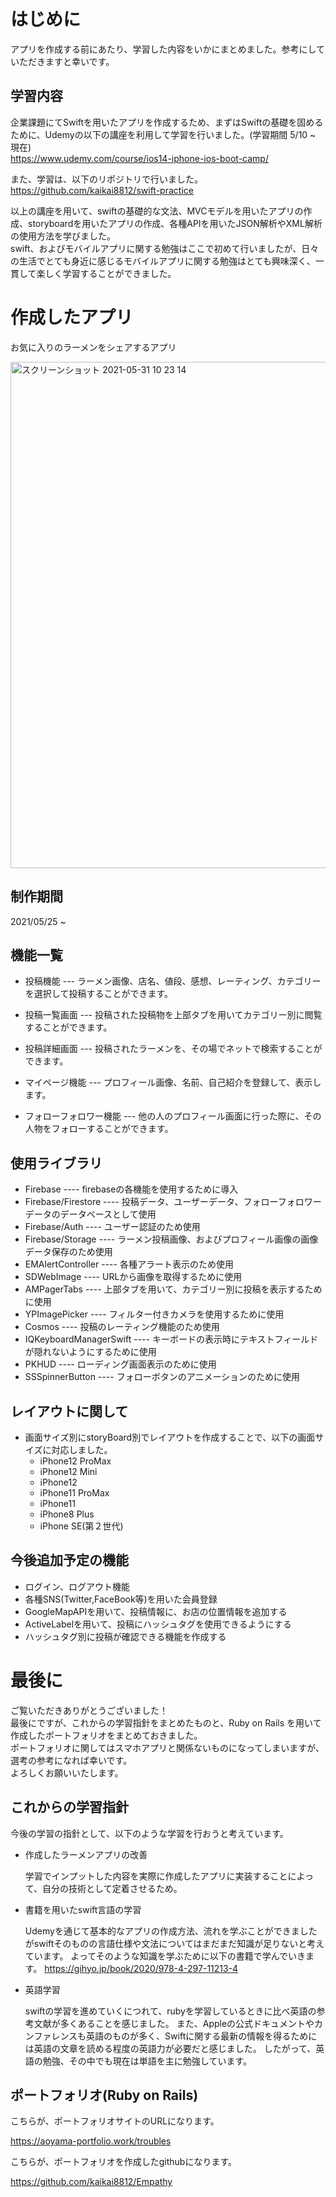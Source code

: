 # はじめに
アプリを作成する前にあたり、学習した内容をいかにまとめました。参考にしていただきますと幸いです。

## 学習内容
企業課題にてSwiftを用いたアプリを作成するため、まずはSwiftの基礎を固めるために、Udemyの以下の講座を利用して学習を行いました。(学習期間 5/10 ~ 現在) <br>
  https://www.udemy.com/course/ios14-iphone-ios-boot-camp/ 
 
 また、学習は、以下のリポジトリで行いました。 <br>
 https://github.com/kaikai8812/swift-practice
 
 以上の講座を用いて、swiftの基礎的な文法、MVCモデルを用いたアプリの作成、storyboardを用いたアプリの作成、各種APIを用いたJSON解析やXML解析の使用方法を学びました。 <br>
 swift、およびモバイルアプリに関する勉強はここで初めて行いましたが、日々の生活でとても身近に感じるモバイルアプリに関する勉強はとても興味深く、一貫して楽しく学習することができました。

# 作成したアプリ
お気に入りのラーメンをシェアするアプリ

<img width="810" alt="スクリーンショット 2021-05-31 10 23 14" src="https://user-images.githubusercontent.com/75291461/120127478-6f67f200-c1fa-11eb-9ac4-470db89e9938.png">

## 制作期間
  2021/05/25 ~

## 機能一覧
- 投稿機能
  --- ラーメン画像、店名、値段、感想、レーティング、カテゴリーを選択して投稿することができます。

- 投稿一覧画面
  --- 投稿された投稿物を上部タブを用いてカテゴリー別に閲覧することができます。
  
- 投稿詳細画面
   --- 投稿されたラーメンを、その場でネットで検索することができます。
 
- マイページ機能
    --- プロフィール画像、名前、自己紹介を登録して、表示します。
 
- フォローフォロワー機能
    --- 他の人のプロフィール画面に行った際に、その人物をフォローすることができます。
  
## 使用ライブラリ
- Firebase
    ---- firebaseの各機能を使用するために導入
- Firebase/Firestore
    ---- 投稿データ、ユーザーデータ、フォローフォロワーデータのデータベースとして使用
- Firebase/Auth
    ---- ユーザー認証のため使用
- Firebase/Storage 
    ---- ラーメン投稿画像、およびプロフィール画像の画像データ保存のため使用
- EMAlertController
    ---- 各種アラート表示のため使用
- SDWebImage 
    ---- URLから画像を取得するために使用
- AMPagerTabs
    ---- 上部タブを用いて、カテゴリー別に投稿を表示するために使用
- YPImagePicker
    ---- フィルター付きカメラを使用するために使用
- Cosmos
    ----  投稿のレーティング機能のため使用
- IQKeyboardManagerSwift
    ---- キーボードの表示時にテキストフィールドが隠れないようにするために使用
- PKHUD
    ---- ローディング画面表示のために使用
- SSSpinnerButton 
    ---- フォローボタンのアニメーションのために使用

## レイアウトに関して

- 画面サイズ別にstoryBoard別でレイアウトを作成することで、以下の画面サイズに対応しました。
  - iPhone12 ProMax
  - iPhone12 Mini
  - iPhone12 
  - iPhone11 ProMax
  - iPhone11 
  - iPhone8 Plus
  - iPhone SE(第２世代)
    
    
## 今後追加予定の機能
- ログイン、ログアウト機能
- 各種SNS(Twitter,FaceBook等)を用いた会員登録
- GoogleMapAPIを用いて、投稿情報に、お店の位置情報を追加する
- ActiveLabelを用いて、投稿にハッシュタグを使用できるようにする
- ハッシュタグ別に投稿が確認できる機能を作成する

# 最後に

ご覧いただきありがとうございました！ <br>
最後にですが、これからの学習指針をまとめたものと、Ruby on Rails を用いて作成したポートフォリオをまとめておきました。<br>
ポートフォリオに関してはスマホアプリと関係ないものになってしまいますが、選考の参考になれば幸いです。 <br>
よろしくお願いいたします。


## これからの学習指針

  今後の学習の指針として、以下のような学習を行おうと考えています。
  
  - 作成したラーメンアプリの改善 <br>
  
    学習でインプットした内容を実際に作成したアプリに実装することによって、自分の技術として定着させるため。
    
  - 書籍を用いたswift言語の学習 <br>
  
    Udemyを通じて基本的なアプリの作成方法、流れを学ぶことができましたがswiftそのものの言語仕様や文法についてはまだまだ知識が足りないと考えています。
    よってそのような知識を学ぶために以下の書籍で学んでいきます。
    https://gihyo.jp/book/2020/978-4-297-11213-4
    
  - 英語学習 <br>
  
    swiftの学習を進めていくにつれて、rubyを学習しているときに比べ英語の参考文献が多くあることを感じました。
    また、Appleの公式ドキュメントやカンファレンスも英語のものが多く、Swiftに関する最新の情報を得るためには英語の文章を読める程度の英語力が必要だと感じました。
    したがって、英語の勉強、その中でも現在は単語を主に勉強しています。
    
  ## ポートフォリオ(Ruby on Rails)
  こちらが、ポートフォリオサイトのURLになります。 <br>
  
  https://aoyama-portfolio.work/troubles <br>
  
  こちらが、ポートフォリオを作成したgithubになります。 <br>
  
  https://github.com/kaikai8812/Empathy
  
  

